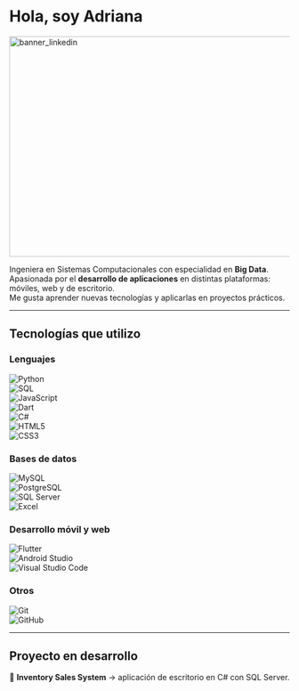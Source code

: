 # Hola, soy Adriana 

<img width="1016" height="396" alt="banner_linkedin" src="https://github.com/user-attachments/assets/970be884-c4b6-4599-87d9-c912f0df0720" />




Ingeniera en Sistemas Computacionales con especialidad en **Big Data**.  
Apasionada por el **desarrollo de aplicaciones** en distintas plataformas: móviles, web y de escritorio.  
Me gusta aprender nuevas tecnologías y aplicarlas en proyectos prácticos.  

---

## Tecnologías que utilizo  

### Lenguajes  
![Python](https://img.shields.io/badge/Python-3776AB?style=for-the-badge&logo=python&logoColor=white)  
![SQL](https://img.shields.io/badge/SQL-003B57?style=for-the-badge&logo=database&logoColor=white)  
![JavaScript](https://img.shields.io/badge/JavaScript-F7DF1E?style=for-the-badge&logo=javascript&logoColor=black)  
![Dart](https://img.shields.io/badge/Dart-0175C2?style=for-the-badge&logo=dart&logoColor=white)  
![C#](https://img.shields.io/badge/C%23-239120?style=for-the-badge&logo=c-sharp&logoColor=white)  
![HTML5](https://img.shields.io/badge/HTML5-E34F26?style=for-the-badge&logo=html5&logoColor=white)  
![CSS3](https://img.shields.io/badge/CSS3-1572B6?style=for-the-badge&logo=css3&logoColor=white)  

### Bases de datos  
![MySQL](https://img.shields.io/badge/MySQL-4479A1?style=for-the-badge&logo=mysql&logoColor=white)  
![PostgreSQL](https://img.shields.io/badge/PostgreSQL-4169E1?style=for-the-badge&logo=postgresql&logoColor=white)  
![SQL Server](https://img.shields.io/badge/SQL%20Server-CC2927?style=for-the-badge&logo=microsoft-sql-server&logoColor=white)  
![Excel](https://img.shields.io/badge/Excel-217346?style=for-the-badge&logo=microsoft-excel&logoColor=white)  

### Desarrollo móvil y web  
![Flutter](https://img.shields.io/badge/Flutter-02569B?style=for-the-badge&logo=flutter&logoColor=white)  
![Android Studio](https://img.shields.io/badge/Android%20Studio-3DDC84?style=for-the-badge&logo=android-studio&logoColor=white)  
![Visual Studio Code](https://img.shields.io/badge/VS%20Code-0078d7?style=for-the-badge&logo=visual-studio-code&logoColor=white)  

### Otros  
![Git](https://img.shields.io/badge/Git-F05032?style=for-the-badge&logo=git&logoColor=white)  
![GitHub](https://img.shields.io/badge/GitHub-181717?style=for-the-badge&logo=github&logoColor=white)  

---

## Proyecto en desarrollo
🔹 **Inventory Sales System** → aplicación de escritorio en C# con SQL Server.  
 
